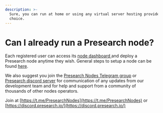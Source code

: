 ```yaml
---
description: >-
  Sure, you can run at home or using any virtual server hosting provider of your
  choice.
---
```


# Can I already run a Presearch node?

Each registered user can access its [node dashboard ](https://nodes.presearch.com/dashboard)and deploy a Presearch node anytime they wish. General steps to setup a node can be found [here](../setup/).

We also suggest you join the [Presearch Nodes Telegram group](https://t.me/PresearchNodes) or [Presearch discord server](https://discord.presearch.io) for communication of any updates from our development team and for help and support from a community of thousands of other nodes operators.

Join at [https://t.me/PresearchNodes](https://t.me/PresearchNodes) or [https://discord.presearch.io/](https://discord.presearch.io/)
